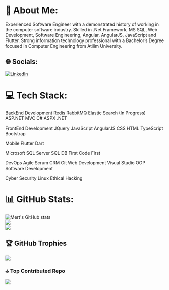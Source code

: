 # 💫 About Me:
Experienced Software Engineer with a demonstrated history of working in the computer software industry. Skilled in .Net Framework, MS SQL, Web Development, Software Engineering, Angular, AngularJS, JavaScript and Flutter. Strong information technology professional with a Bachelor’s Degree focused in Computer Engineering from Atilim University.


## 🌐 Socials:
[![LinkedIn](https://img.shields.io/badge/LinkedIn-%230077B5.svg?logo=linkedin&logoColor=white)](https://linkedin.com/in/mert-bulut7) 

# 💻 Tech Stack:

BackEnd Development
Redis
RabbitMQ
Elastic Search (In Progress)
ASP.NET MVC
C#
ASPX
.NET

FrontEnd Development
JQuery
JavaScript
AngularJS
CSS
HTML
TypeScript
Bootstrap

Mobile
Flutter
Dart

Microsoft SQL Server
SQL
DB First
Code First

DevOps
Agile
Scrum
CRM
Git
Web Development
Visual Studio
OOP
Software Development

Cyber Security
Linux
Ethical Hacking
# 📊 GitHub Stats:
![Mert's GitHub stats](https://github-readme-stats.vercel.app/api?username=ufcovo&show_icons=true&theme=tokyonight)<br/>
![](https://github-readme-streak-stats.herokuapp.com/?user=ufcovo&theme=tokyonight&hide_border=false)<br/>
![](https://github-readme-stats.vercel.app/api/top-langs/?username=ufcovo&theme=tokyonight&hide_border=false&include_all_commits=false&count_private=false&layout=compact)

## 🏆 GitHub Trophies
![](https://github-profile-trophy.vercel.app/?username=ufcovo&theme=dark&no-frame=false&no-bg=true&margin-w=4)

### 🔝 Top Contributed Repo
![](https://github-contributor-stats.vercel.app/api?username=ufcovo&limit=5&theme=radical&combine_all_yearly_contributions=true)

<!-- Proudly created with GPRM ( https://gprm.itsvg.in ) -->
